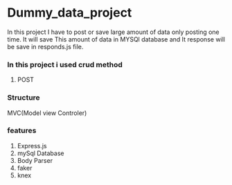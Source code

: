 # Dummy_data_project

In this project I have to post or save large amount of data only posting one time.
It will save This amount of data in MYSQl database and It response will be save in responds.js file.

### In this project i used crud method

 1. POST

### Structure

 MVC(Model view Controler)

### features

1. Express.js
2. mySql Database
3. Body Parser
4. faker
5. knex
